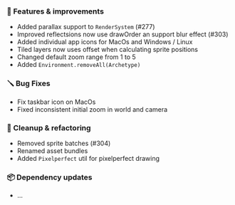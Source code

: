 ### 🚀 Features & improvements

- Added parallax support to `RenderSystem` (#277)
- Improved reflectsions now use drawOrder an support blur effect (#303)
- Added individual app icons for MacOs and Windows / Linux
- Tiled layers now uses offset when calculating sprite positions 
- Changed default zoom range from 1 to 5
- Added `Environment.removeAll(Archetype)`

### 🪛 Bug Fixes

- Fix taskbar icon on MacOs
- Fixed inconsistent initial zoom in world and camera

### 🧽 Cleanup & refactoring

- Removed sprite batches (#304)
- Renamed asset bundles
- Added `Pixelperfect` util for pixelperfect drawing

### 📦 Dependency updates

- ...
